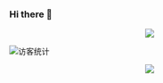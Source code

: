 ### Hi there 👋

<!--
**linqin07/linqin07** is a ✨ _special_ ✨ repository because its `README.md` (this file) appears on your GitHub profile.

Here are some ideas to get you started:

- 🔭 I’m currently working on ...
- 🌱 I’m currently learning ...
- 👯 I’m looking to collaborate on ...
- 🤔 I’m looking for help with ...
- 💬 Ask me about ...
- 📫 How to reach me: ...
- 😄 Pronouns: ...
- ⚡ Fun fact: ...
-->

<div align="center"> <img src="https://activity-graph.herokuapp.com/graph?username=linqin07&theme=xcode" /> </div>

<!-- 访客数统计徽标 -->
  <img src="https://visitor-badge.glitch.me/badge?page_id=linqin07" alt="访客统计" /></div>
  
  <!-- 贪吃蛇代码贡献图 -->
<div align="center"><img src="https://cdn.jsdelivr.net/gh/linqin07/linqin07/contribution-snake/github-contribution-grid-snake.svg" /></div>
